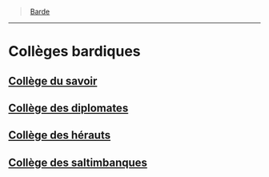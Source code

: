 ﻿---
!GenericItem
Id: bard_hd.md#collèges-bardiques
ParentLink: bard_hd.md#barde
Name: Collèges bardiques
ParentName: Barde
NameLevel: 1
Attributes:
  Name: Collèges bardiques
  Markdown: >+
    # <!--Name-->Collèges bardiques<!--/Name-->


    ## [Collège du savoir](hd_bard_knowledge.md)


    ## [Collège des diplomates](hd_bard_diplomats.md)


    ## [Collège des hérauts](hd_bard_heralds.md)


    ## [Collège des saltimbanques](hd_bard_acrobats.md)

AttributesDictionary: >+
  Name: Collèges bardiques

  Markdown: >+

    # <!--Name-->Collèges bardiques<!--/Name-->





    ## [Collège du savoir](hd_bard_knowledge.md)





    ## [Collège des diplomates](hd_bard_diplomats.md)





    ## [Collège des hérauts](hd_bard_heralds.md)





    ## [Collège des saltimbanques](hd_bard_acrobats.md)



---
> [Barde](hd_bard.md)

---

# Collèges bardiques

## [Collège du savoir](hd_bard_knowledge.md)

## [Collège des diplomates](hd_bard_diplomats.md)

## [Collège des hérauts](hd_bard_heralds.md)

## [Collège des saltimbanques](hd_bard_acrobats.md)

